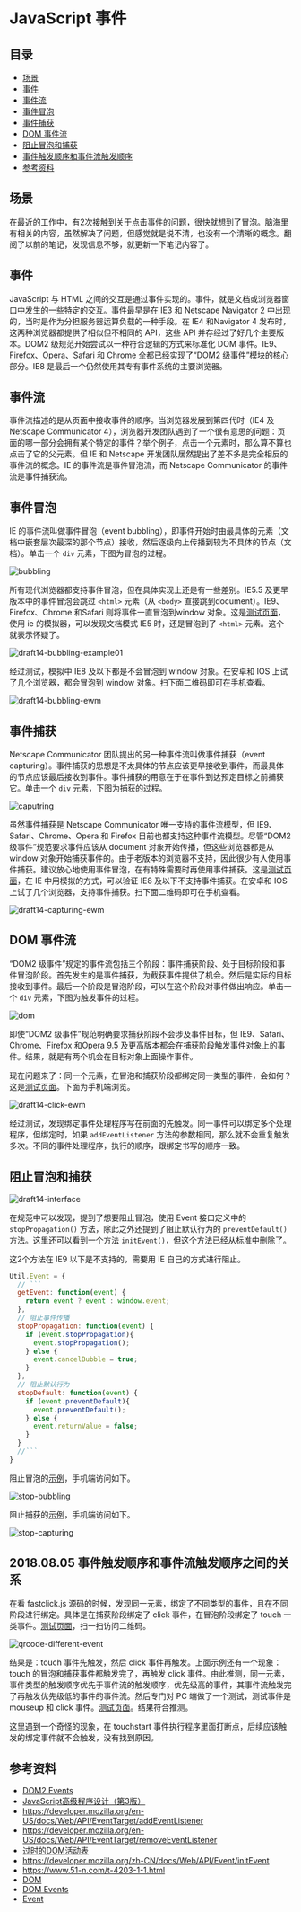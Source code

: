 # JavaScript 事件
## 目录
- [场景](#situation)
- [事件](#event)
- [事件流](#stream)
- [事件冒泡](#bubble)
- [事件捕获](#capture)
- [DOM 事件流](#dom)
- [阻止冒泡和捕获](#prevent)
- [事件触发顺序和事件流触发顺序](#order)
- [参考资料](#reference)
## <a name="situation"></a> 场景
在最近的工作中，有2次接触到关于点击事件的问题，很快就想到了冒泡。脑海里有相关的内容，虽然解决了问题，但感觉就是说不清，也没有一个清晰的概念。翻阅了以前的笔记，发现信息不够，就更新一下笔记内容了。
## <a name="event"></a> 事件
JavaScript 与 HTML 之间的交互是通过事件实现的。事件，就是文档或浏览器窗口中发生的一些特定的交互。事件最早是在 IE3 和 Netscape Navigator 2 中出现的，当时是作为分担服务器运算负载的一种手段。在 IE4 和Navigator 4 发布时，这两种浏览器都提供了相似但不相同的 API，这些 API 并存经过了好几个主要版本。DOM2 级规范开始尝试以一种符合逻辑的方式来标准化 DOM 事件。IE9、Firefox、Opera、Safari 和 Chrome 全都已经实现了“DOM2 级事件”模块的核心部分。IE8 是最后一个仍然使用其专有事件系统的主要浏览器。

## <a name="stream"></a> 事件流
事件流描述的是从页面中接收事件的顺序。当浏览器发展到第四代时（IE4 及 Netscape Communicator 4），浏览器开发团队遇到了一个很有意思的问题：页面的哪一部分会拥有某个特定的事件？举个例子，点击一个元素时，那么算不算也点击了它的父元素。但 IE 和 Netscape 开发团队居然提出了差不多是完全相反的事件流的概念。IE 的事件流是事件冒泡流，而 Netscape Communicator 的事件流是事件捕获流。

## <a name="bubble"></a> 事件冒泡
IE 的事件流叫做事件冒泡（event bubbling），即事件开始时由最具体的元素（文档中嵌套层次最深的那个节点）接收，然后逐级向上传播到较为不具体的节点（文档）。单击一个 `div` 元素，下图为冒泡的过程。

![bubbling](./images/draft14-bubbling.png)

所有现代浏览器都支持事件冒泡，但在具体实现上还是有一些差别。IE5.5 及更早版本中的事件冒泡会跳过 `<html>` 元素（从 `<body>` 直接跳到document）。IE9、Firefox、Chrome 和Safari 则将事件一直冒泡到window 对象。这是[测试页面](https://xxholic.github.io/lab/lab-js/js-click-bubbling.html)，使用 ie 的模拟器，可以发现文档模式 IE5 时，还是冒泡到了 `<html>` 元素。这个就表示怀疑了。

![draft14-bubbling-example01](./images/draft14-bubbling-example01.png)

经过测试，模拟中 IE8 及以下都是不会冒泡到 window 对象。在安卓和 IOS 上试了几个浏览器，都会冒泡到 window 对象。扫下面二维码即可在手机查看。

![draft14-bubbling-ewm](./images/draft14-bubbling-ewm.png)

## <a name="capture"></a> 事件捕获
Netscape Communicator 团队提出的另一种事件流叫做事件捕获（event capturing）。事件捕获的思想是不太具体的节点应该更早接收到事件，而最具体的节点应该最后接收到事件。事件捕获的用意在于在事件到达预定目标之前捕获它。单击一个 `div` 元素，下图为捕获的过程。

![caputring](./images/draft14-caputring.png)

虽然事件捕获是 Netscape Communicator 唯一支持的事件流模型，但 IE9、Safari、Chrome、Opera 和 Firefox 目前也都支持这种事件流模型。尽管“DOM2 级事件”规范要求事件应该从 document 对象开始传播，但这些浏览器都是从 window 对象开始捕获事件的。由于老版本的浏览器不支持，因此很少有人使用事件捕获。建议放心地使用事件冒泡，在有特殊需要时再使用事件捕获。这是[测试页面](https://xxholic.github.io/lab/lab-js/js-click-capturing.html)，在 IE 中用模拟的方式，可以验证 IE8 及以下不支持事件捕获。在安卓和 IOS 上试了几个浏览器，支持事件捕获。扫下面二维码即可在手机查看。

![draft14-capturing-ewm](./images/draft14-capturing-ewm.png)

## <a name="dom"></a> DOM 事件流
“DOM2 级事件”规定的事件流包括三个阶段：事件捕获阶段、处于目标阶段和事件冒泡阶段。首先发生的是事件捕获，为截获事件提供了机会。然后是实际的目标接收到事件。最后一个阶段是冒泡阶段，可以在这个阶段对事件做出响应。单击一个 `div` 元素，下图为触发事件的过程。

![dom](./images/draft14-dom.png)

即使“DOM2 级事件”规范明确要求捕获阶段不会涉及事件目标，但 IE9、Safari、Chrome、Firefox 和Opera 9.5 及更高版本都会在捕获阶段触发事件对象上的事件。结果，就是有两个机会在目标对象上面操作事件。

现在问题来了：同一个元素，在冒泡和捕获阶段都绑定同一类型的事件，会如何？这是[测试页面](https://xxholic.github.io/lab/lab-js/js-click-bubbling-capturing.html)。下面为手机端浏览。

![draft14-click-ewm](./images/draft14-click-ewm.png)

经过测试，发现绑定事件处理程序写在前面的先触发。同一事件可以绑定多个处理程序，但绑定时，如果 `addEventListener` 方法的参数相同，那么就不会重复触发多次。不同的事件处理程序，执行的顺序，跟绑定书写的顺序一致。

## <a name="prevent"></a> 阻止冒泡和捕获
![draft14-interface](./images/draft14-interface.png)

在规范中可以发现，提到了想要阻止冒泡，使用 Event 接口定义中的 `stopPropagation()` 方法，除此之外还提到了阻止默认行为的 `preventDefault()` 方法。这里还可以看到一个方法 `initEvent()`，但这个方法已经从标准中删除了。

这2个方法在 IE9 以下是不支持的，需要用 IE 自己的方式进行阻止。
```javascript
Util.Event = {
  // ```
  getEvent: function(event) {
    return event ? event : window.event;
  },
  // 阻止事件传播
  stopPropagation: function(event) {
    if (event.stopPropagation){
      event.stopPropagation();
    } else {
      event.cancelBubble = true;
    }
  },
  // 阻止默认行为
  stopDefault: function(event) {
    if (event.preventDefault){
      event.preventDefault();
    } else {
      event.returnValue = false;
    }
  }
  //```
}
```
阻止冒泡的[示例](https://xxholic.github.io/lab/lab-js/js-click-stop-bubbling.html)，手机端访问如下。

![stop-bubbling](./images/draft14-stop-bubbling.png)

阻止捕获的[示例](https://xxholic.github.io/lab/lab-js/js-click-stop-capturing.html)，手机端访问如下。

![stop-capturing](./images/draft14-stop-capturing.png)

## <a name="order"></a> 2018.08.05 事件触发顺序和事件流触发顺序之间的关系
在看 fastclick.js 源码的时候，发现同一元素，绑定了不同类型的事件，且在不同阶段进行绑定。具体是在捕获阶段绑定了 click 事件，在冒泡阶段绑定了 touch 一类事件。[测试页面](https://xxholic.github.io/lab/lab-js/14/different-event.html)，扫一扫访问二维码。

![qrcode-different-event](./images/14/qrcode-different-event.png)

结果是：touch 事件先触发，然后 click 事件再触发。上面示例还有一个现象：touch 的冒泡和捕获事件都触发完了，再触发 click 事件。由此推测，同一元素，事件类型的触发顺序优先于事件流的触发顺序，优先级高的事件，其事件流触发完了再触发优先级低的事件的事件流。然后专门对 PC 端做了一个测试，测试事件是 mouseup 和 click 事件。[测试页面](https://xxholic.github.io/lab/lab-js/14/pc-different-event.html)。结果符合推测。

这里遇到一个奇怪的现象，在 touchstart 事件执行程序里面打断点，后续应该触发的绑定事件就不会触发，没有找到原因。

## <a name="reference"></a> 参考资料
- [DOM2 Events](https://www.w3.org/TR/DOM-Level-2-Events/)
- [JavaScript高级程序设计（第3版）](https://book.douban.com/subject/10546125/)
- https://developer.mozilla.org/en-US/docs/Web/API/EventTarget/addEventListener
- https://developer.mozilla.org/en-US/docs/Web/API/EventTarget/removeEventListener
- [过时的DOM活动表](https://www.w3.org/DOM/Activity)
- https://developer.mozilla.org/zh-CN/docs/Web/API/Event/initEvent
- https://www.51-n.com/t-4203-1-1.html
- [DOM](https://dom.spec.whatwg.org/)
- [DOM Events](https://dom.spec.whatwg.org/#introduction-to-dom-events)
- [Event](https://dom.spec.whatwg.org/#concept-event)
